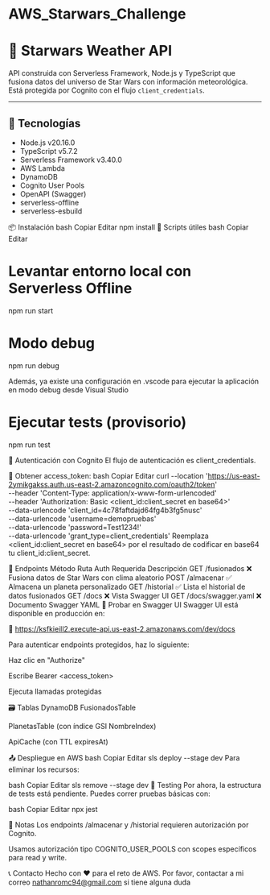 # AWS_Starwars_Challenge

# 🌌 Starwars Weather API

API construida con Serverless Framework, Node.js y TypeScript que fusiona datos del universo de Star Wars con información meteorológica. Está protegida por Cognito con el flujo `client_credentials`.

---

## 🚀 Tecnologías

- Node.js v20.16.0
- TypeScript v5.7.2
- Serverless Framework v3.40.0
- AWS Lambda
- DynamoDB
- Cognito User Pools
- OpenAPI (Swagger)
- serverless-offline
- serverless-esbuild

📦 Instalación
bash
Copiar
Editar
npm install
🔧 Scripts útiles
bash
Copiar
Editar
# Levantar entorno local con Serverless Offline
npm run start

# Modo debug
npm run debug

Además, ya existe una configuración en .vscode para ejecutar la aplicación en modo debug desde Visual Studio

# Ejecutar tests (provisorio)
npm run test 

🔐 Autenticación con Cognito
El flujo de autenticación es client_credentials.

🔑 Obtener access_token:
bash
Copiar
Editar
curl --location 'https://us-east-2ymikgakss.auth.us-east-2.amazoncognito.com/oauth2/token' \
--header 'Content-Type: application/x-www-form-urlencoded' \
--header 'Authorization: Basic <client_id:client_secret en base64>' \
--data-urlencode 'client_id=4c78faftdajd64fg4b3fg5nusc' \
--data-urlencode 'username=demopruebas' \
--data-urlencode 'password=Test1234!' \
--data-urlencode 'grant_type=client_credentials'
Reemplaza <client_id:client_secret en base64> por el resultado de codificar en base64 tu client_id:client_secret.

📘 Endpoints
Método	Ruta	Auth Requerida	Descripción
GET	/fusionados	❌	Fusiona datos de Star Wars con clima aleatorio
POST	/almacenar	✅	Almacena un planeta personalizado
GET	/historial	✅	Lista el historial de datos fusionados
GET	/docs	❌	Vista Swagger UI
GET	/docs/swagger.yaml	❌	Documento Swagger YAML
🧪 Probar en Swagger UI
Swagger UI está disponible en producción en:

🔗 https://ksfkieill2.execute-api.us-east-2.amazonaws.com/dev/docs

Para autenticar endpoints protegidos, haz lo siguiente:

Haz clic en "Authorize"

Escribe Bearer <access_token>

Ejecuta llamadas protegidas

🗃️ Tablas DynamoDB
FusionadosTable

PlanetasTable (con índice GSI NombreIndex)

ApiCache (con TTL expiresAt)

📤 Despliegue en AWS
bash
Copiar
Editar
sls deploy --stage dev
Para eliminar los recursos:

bash
Copiar
Editar
sls remove --stage dev
🧪 Testing
Por ahora, la estructura de tests está pendiente. Puedes correr pruebas básicas con:

bash
Copiar
Editar
npx jest

📌 Notas
Los endpoints /almacenar y /historial requieren autorización por Cognito.

Usamos autorización tipo COGNITO_USER_POOLS con scopes específicos para read y write.

📞 Contacto
Hecho con ❤️ para el reto de AWS.
Por favor, contactar a mi correo nathanromc94@gmail.com si tiene alguna duda
